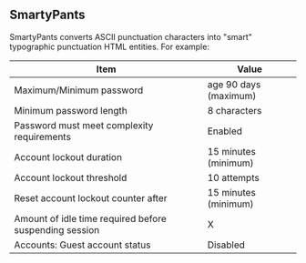 ## SmartyPants

SmartyPants converts ASCII punctuation characters into "smart" typographic punctuation HTML entities. For example:


|       Item         |Value                      |
|----------------|-------------------------------|
|Maximum/Minimum password |age	90 days (maximum)
|Minimum password length	|8 characters
|Password must meet complexity requirements|	Enabled
|Account lockout duration	|15 minutes (minimum)
|Account lockout threshold|	10 attempts
|Reset account lockout counter after|	15 minutes (minimum)
|Amount of idle time required before suspending session|	X
|Accounts: Guest account status	|Disabled


